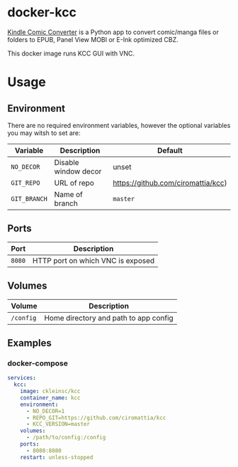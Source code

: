 # docker-kcc

[Kindle Comic Converter](https://github.com/ciromattia/kcc) is a Python app to convert comic/manga files or folders to EPUB, Panel View MOBI or E-Ink optimized CBZ.

This docker image runs KCC GUI with VNC.

# Usage

## Environment

There are no required environment variables, however the optional variables you may witsh to set are:

| Variable | Description | Default |
| - | - | - |
| `NO_DECOR` | Disable window decor | unset |
| `GIT_REPO` | URL of repo | https://github.com/ciromattia/kcc) |
| `GIT_BRANCH` | Name of branch | `master` |

## Ports

| Port | Description |
| - | - |
| `8080` | HTTP port on which VNC is exposed |

## Volumes

| Volume | Description |
| - | - |
| `/config` | Home directory and path to app config |

## Examples

### docker-compose

```yml
services:
  kcc:
    image: ckleinsc/kcc
    container_name: kcc
    environment:
      - NO_DECOR=1
      - REPO_GIT=https://github.com/ciromattia/kcc
      - KCC_VERSION=master
    volumes:
      - /path/to/config:/config
    ports:
      - 8080:8080
    restart: unless-stopped
```
